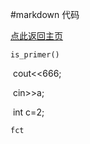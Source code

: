 #markdown 代码

[点此返回主页](https://www.qgui.tk)

`is_primer()`

​    cout<<666;

​    cin>>a;

​	int c=2;

```
fct
```

